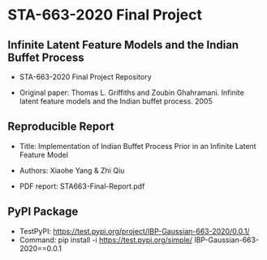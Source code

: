 # STA-663-2020 Final Project

## Infinite Latent Feature Models and the Indian Buffet Process

- STA-663-2020 Final Project Repository

- Original paper: Thomas L. Griffiths and Zoubin Ghahramani. Infinite latent feature models and the Indian buffet process. 2005

## Reproducible Report

- Title: Implementation of Indian Buffet Process Prior in an Infinite Latent Feature Model

- Authors: Xiaohe Yang & Zhi Qiu

- PDF report: STA663-Final-Report.pdf

## PyPI Package

- TestPyPI: https://test.pypi.org/project/IBP-Gaussian-663-2020/0.0.1/
- Command: pip install -i https://test.pypi.org/simple/ IBP-Gaussian-663-2020==0.0.1
